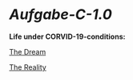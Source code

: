 # ***Aufgabe-C-1.0***

**Life under CORVID-19-conditions:** 

[The Dream](https://chmll08.github.io/Aufgabe-C-1.1/)

[The Reality](https://chmll08.github.io/Aufgabe-C-1.2/)
